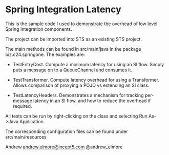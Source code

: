 Spring Integration Latency
==========================

This is the sample code I used to demonstrate the overhead of low level Spring Integration components.

The project can be imported into STS as an existing STS project.

The main methods can be found in src/main/java in the package biz.c24.springone. The examples are:

* TestEntryCost. Compute a minimum latency for using an SI flow. Simply puts a message on to a QueueChannel and consumes it.

* TestTransformer. Compute latency overhead for using a Transformer. Allows comparison of proxying a POJO vs extending an SI class.

* TestLatencyHeaders. Demonstrates a mechanism for tracking per-message latency in an SI flow, and how to reduce the overhead if required.


All tests can be run by right-clicking on the class and selecting Run As->Java Application

The corresponding configuration files can be found under src/main/resources


Andrew
andrew.elmore@incept5.com
@andrew_elmore

